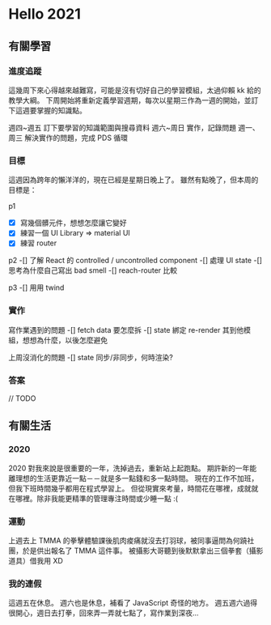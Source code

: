 # Hello 2021

## 有關學習

### 進度追蹤
這幾周下來心得越來越難寫，可能是沒有切好自己的學習模組，太過仰賴 kk 給的教學大綱。
下周開始將重新定義學習週期，每次以星期三作為一週的開始，並訂下這週要掌握的知識點。

週四~週五 訂下要學習的知識範圍與搜尋資料
週六~周日 實作，記錄問題
週一、周三 解決實作的問題，完成 PDS 循環

### 目標
這週因為跨年的懶洋洋的，現在已經是星期日晚上了。
雖然有點晚了，但本周的目標是：

p1
-[X] 寫幾個髒元件，想想怎麼讓它變好
-[X] 練習一個 UI Library
=> material UI
-[X] 練習 router

p2
-[] 了解 React 的 controlled / uncontrolled component
-[] 處理 UI state
-[] 思考為什麼自己寫出 bad smell
-[] reach-router 比較

p3
-[] 用用 twind

### 實作

寫作業遇到的問題
-[] fetch data 要怎麼拆
-[] state 綁定 re-render 其到他模組，想想為什麼，以後怎麼避免

上周沒消化的問題
-[] state 同步/非同步，何時渲染?

### 答案

// TODO

## 有關生活

### 2020
2020 對我來說是很重要的一年，洗掉過去，重新站上起跑點。
期許新的一年能離理想的生活更靠近一點－－就是多一點錢和多一點時間。
現在的工作不加班，但我下班時間幾乎都用在程式學習上。
但從現實來考量，時間花在哪裡，成就就在哪裡。除非我能更精準的管理專注時間或少睡一點 :(

### 運動
上週去上 TMMA 的拳擊體驗課後肌肉痠痛就沒去打羽球，被同事逼問為何蹺社團，於是供出報名了 TMMA 這件事。
被攝影大哥聽到後默默拿出三個拳套（攝影道具）借我用 XD

### 我的連假
這週五在休息。
週六也是休息，補看了 JavaScript 奇怪的地方。
週五週六過得很開心，週日去打拳，回來弄一弄就七點了，寫作業到深夜...

